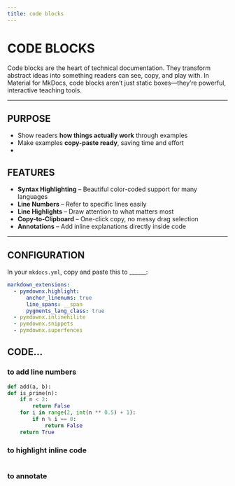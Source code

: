 ```yaml
---
title: code blocks
---
```

# **CODE BLOCKS**

Code blocks are the heart of technical documentation. They transform abstract ideas into something readers can see, copy, and play with. In Material for MkDocs, code blocks aren’t just static boxes—they’re powerful, interactive teaching tools.

---

## PURPOSE

- Show readers **how things actually work** through examples  
- Make examples **copy-paste ready**, saving time and effort  
- 


## FEATURES

- **Syntax Highlighting** – Beautiful color-coded support for many languages  
- **Line Numbers** – Refer to specific lines easily  
- **Line Highlights** – Draw attention to what matters most  
- **Copy-to-Clipboard** – One-click copy, no messy drag selection  
- **Annotations** – Add inline explanations directly inside code  

---

## CONFIGURATION

In your `mkdocs.yml`, copy and paste this to ______:

```yaml
markdown_extensions:
  - pymdownx.highlight:
      anchor_linenums: true
      line_spans: __span
      pygments_lang_class: true
  - pymdownx.inlinehilite
  - pymdownx.snippets
  - pymdownx.superfences

```

## CODE... 

### to add line numbers

```py linenums="1"
def add(a, b):
def is_prime(n):
    if n < 2:
        return False
    for i in range(2, int(n ** 0.5) + 1):
        if n % i == 0:
            return False
    return True
```


### to highlight inline code

```py


```

### to annotate